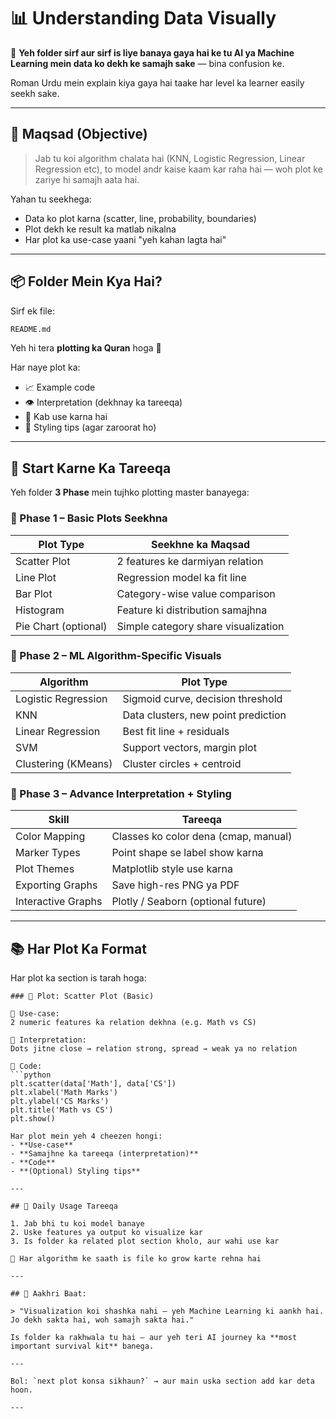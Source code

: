 # 📊 Understanding Data Visually

🧠 **Yeh folder sirf aur sirf is liye banaya gaya hai ke tu AI ya Machine Learning mein data ko dekh ke samajh sake** — bina confusion ke.

Roman Urdu mein explain kiya gaya hai taake har level ka learner easily seekh sake.

---

## 🎯 Maqsad (Objective)

> Jab tu koi algorithm chalata hai (KNN, Logistic Regression, Linear Regression etc), to model andr kaise kaam kar raha hai — woh plot ke zariye hi samajh aata hai.

Yahan tu seekhega:

* Data ko plot karna (scatter, line, probability, boundaries)
* Plot dekh ke result ka matlab nikalna
* Har plot ka use-case yaani "yeh kahan lagta hai"

---

## 📦 Folder Mein Kya Hai?

Sirf ek file:

```bash
README.md
```

Yeh hi tera **plotting ka Quran** hoga 📘

Har naye plot ka:

* 📈 Example code
* 👁️ Interpretation (dekhnay ka tareeqa)
* 🎯 Kab use karna hai
* 🔧 Styling tips (agar zaroorat ho)

---

## 🔰 Start Karne Ka Tareeqa

Yeh folder **3 Phase** mein tujhko plotting master banayega:

### 📍 Phase 1 – Basic Plots Seekhna

| Plot Type            | Seekhne ka Maqsad                   |
| -------------------- | ----------------------------------- |
| Scatter Plot         | 2 features ke darmiyan relation     |
| Line Plot            | Regression model ka fit line        |
| Bar Plot             | Category-wise value comparison      |
| Histogram            | Feature ki distribution samajhna    |
| Pie Chart (optional) | Simple category share visualization |

### 📍 Phase 2 – ML Algorithm-Specific Visuals

| Algorithm           | Plot Type                           |
| ------------------- | ----------------------------------- |
| Logistic Regression | Sigmoid curve, decision threshold   |
| KNN                 | Data clusters, new point prediction |
| Linear Regression   | Best fit line + residuals           |
| SVM                 | Support vectors, margin plot        |
| Clustering (KMeans) | Cluster circles + centroid          |

### 📍 Phase 3 – Advance Interpretation + Styling

| Skill              | Tareeqa                              |
| ------------------ | ------------------------------------ |
| Color Mapping      | Classes ko color dena (cmap, manual) |
| Marker Types       | Point shape se label show karna      |
| Plot Themes        | Matplotlib style use karna           |
| Exporting Graphs   | Save high-res PNG ya PDF             |
| Interactive Graphs | Plotly / Seaborn (optional future)   |

---

## 📚 Har Plot Ka Format

Har plot ka section is tarah hoga:

````
### 📌 Plot: Scatter Plot (Basic)

🧩 Use-case:
2 numeric features ka relation dekhna (e.g. Math vs CS)

🧠 Interpretation:
Dots jitne close → relation strong, spread → weak ya no relation

📜 Code:
```python
plt.scatter(data['Math'], data['CS'])
plt.xlabel('Math Marks')
plt.ylabel('CS Marks')
plt.title('Math vs CS')
plt.show()
````

```
Har plot mein yeh 4 cheezen hongi:
- **Use-case**
- **Samajhne ka tareeqa (interpretation)**
- **Code**
- **(Optional) Styling tips**

---

## 🚀 Daily Usage Tareeqa

1. Jab bhi tu koi model banaye
2. Uske features ya output ko visualize kar
3. Is folder ka related plot section kholo, aur wahi use kar

🔁 Har algorithm ke saath is file ko grow karte rehna hai

---

## 📌 Aakhri Baat:

> "Visualization koi shashka nahi — yeh Machine Learning ki aankh hai. Jo dekh sakta hai, woh samajh sakta hai."

Is folder ka rakhwala tu hai — aur yeh teri AI journey ka **most important survival kit** banega.

---

Bol: `next plot konsa sikhaun?` → aur main uska section add kar deta hoon.

---

```
